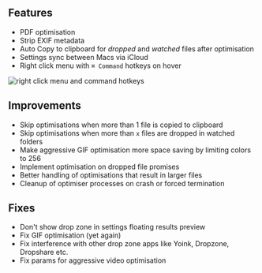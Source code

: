 ## Features

- PDF optimisation
- Strip EXIF metadata
- Auto Copy to clipboard for *dropped* and *watched* files after optimisation
- Settings sync between Macs via iCloud
- Right click menu with `⌘ Command` hotkeys on hover

![right click menu and command hotkeys](https://files.lowtechguys.com/CleanShot-003742-Wednesday-21-29.jpeg)

## Improvements

- Skip optimisations when more than 1 file is copied to clipboard
- Skip optimisations when more than `x` files are dropped in watched folders
- Make aggressive GIF optimisation more space saving by limiting colors to 256
- Implement optimisation on dropped file promises
- Better handling of optimisations that result in larger files
- Cleanup of optimiser processes on crash or forced termination


## Fixes

- Don't show drop zone in settings floating results preview
- Fix GIF optimisation (yet again)
- Fix interference with other drop zone apps like Yoink, Dropzone, Dropshare etc.
- Fix params for aggressive video optimisation
